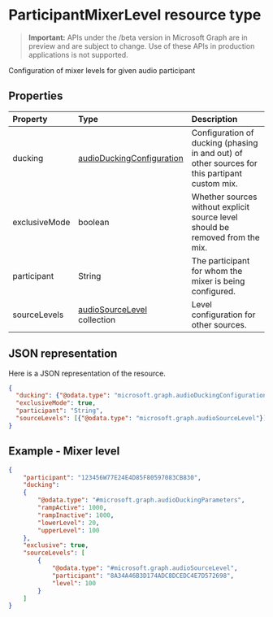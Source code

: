 # ParticipantMixerLevel resource type

> **Important:** APIs under the /beta version in Microsoft Graph are in preview and are subject to change. Use of these APIs in production applications is not supported.

Configuration of mixer levels for given audio participant

## Properties

| Property               | Type                                                      | Description                                                                                         |
| :--------------------- | :-------------------------------------------------------- | :---------------------------------------------------------------------------------------------------|
| ducking                | [audioDuckingConfiguration](audioDuckingConfiguration.md) | Configuration of ducking (phasing in and out) of other sources for this partipant custom mix.       |
| exclusiveMode          | boolean                                                   | Whether sources without explicit source level should be removed from the mix.                       |
| participant            | String                                                    | The participant for whom the mixer is being configured.                                             |
| sourceLevels           | [audioSourceLevel](audioSourceLevel.md) collection        | Level configuration for other sources.                                                              |

## JSON representation

Here is a JSON representation of the resource.

<!-- {
  "blockType": "resource",
  "optionalProperties": [

  ],
  "@odata.type": "microsoft.graph.participantMixerLevel"
}-->

```json
{
  "ducking": {"@odata.type": "microsoft.graph.audioDuckingConfiguration"},
  "exclusiveMode": true,
  "participant": "String",
  "sourceLevels": [{"@odata.type": "microsoft.graph.audioSourceLevel"}]
}
```

## Example - Mixer level

``` json
{
    "participant": "123456W77E24E4D85F80597083CB830",
    "ducking":
    {
        "@odata.type": "#microsoft.graph.audioDuckingParameters",
        "rampActive": 1000,
        "rampInactive": 1000,
        "lowerLevel": 20,
        "upperLevel": 100
    },
    "exclusive": true,
    "sourceLevels": [
        {
            "@odata.type": "#microsoft.graph.audioSourceLevel",
            "participant": "8A34A46B3D174ADC8DCEDC4E7D572698",
            "level": 100
        }
    ]
}
```

<!-- uuid: 8fcb5dbc-d5aa-4681-8e31-b001d5168d79
2015-10-25 14:57:30 UTC -->
<!-- {
  "type": "#page.annotation",
  "description": "participantMixerLevel resource",
  "keywords": "",
  "section": "documentation",
  "tocPath": ""
}-->
